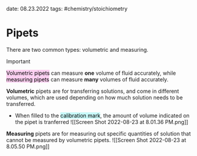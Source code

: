 date: 08.23.2022
tags: #chemistry/stoichiometry 
# Pipets
There are two common types: volumetric and measuring.
>[!important]
><mark style="background: #FFB8EBA6;">Volumetric pipets</mark> can measure **one** volume of fluid accurately, while <mark style="background: #FFB8EBA6;">measuring pipets</mark> can measure **many** volumes of fluid accurately.

**Volumetric** pipets are for transferring solutions, and come in different volumes, which are used depending on how much solution needs to be transferred.
- When filled to the <mark style="background: #ABF7F7A6;">calibration mark</mark>, the amount of volume indicated on the pipet is tranferred
![[Screen Shot 2022-08-23 at 8.01.36 PM.png]]

**Measuring** pipets are for measuring out specific quantities of solution that cannot be measured by volumetric pipets.
![[Screen Shot 2022-08-23 at 8.05.50 PM.png]]